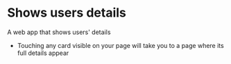 <h1>Shows users details</h1>
<p>A web app that shows users' details</p>

* Touching any card visible on your page will take you to a page where its full details appear